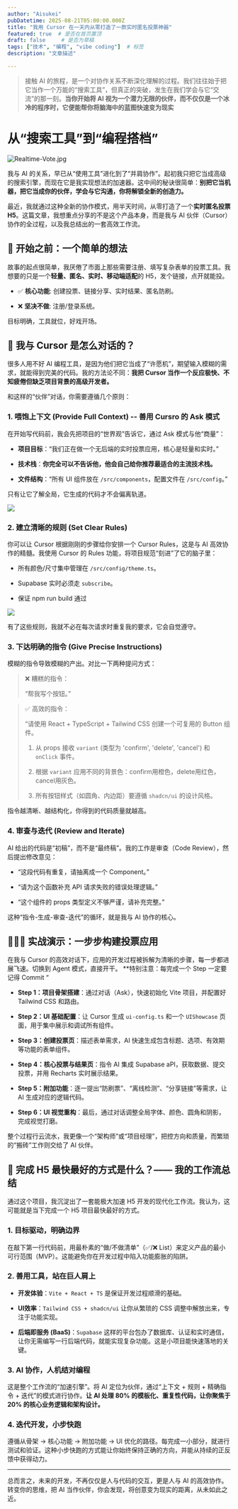 ```yaml
---
author: "Aisukei"
pubDatetime: 2025-08-21T05:00:00.000Z
title: "我用 Cursor 在一天内从零打造了一款实时匿名投票神器"
featured: true  # 是否在首页置顶
draft: false     # 是否为草稿
tags: ["技术", "编程", "vibe coding"]  # 标签
description: "文章描述"

---
```



> 接触 AI 的旅程，是一个对协作关系不断深化理解的过程。我们往往始于把它当作一个万能的“搜索工具”，但真正的突破，发生在我们学会与它“交流”的那一刻。**当你开始将 AI 视为一个潜力无限的伙伴，而不仅仅是一个冰冷的程序时，它便能帮你将脑海中的蓝图快速变为现实**

# 从“搜索工具”到“编程搭档”

![Realtime-Vote.jpg](https://i.ibb.co/x860pSB8/2025-08-21-15-25-36.png)

我与 AI 的关系，早已从“使用工具”进化到了“并肩协作”。起初我只把它当成高级的搜索引擎，而现在它是我实现想法的加速器。这中间的秘诀很简单：**别把它当机器，把它当成你的伙伴，学会与它沟通，你将解锁全新的创造力。**

最近，我就通过这种全新的协作模式，用半天时间，从零打造了一个**实时匿名投票 H5**。这篇文章，我想重点分享的不是这个产品本身，而是我与 AI 伙伴（Cursor）协作的全过程，以及我总结出的一套高效工作流。

## 🏁 **开始之前：一个简单的想法**

故事的起点很简单，我厌倦了市面上那些需要注册、填写复杂表单的投票工具。我想要的只是一个**轻量、匿名、实时、移动端适配**的 H5，发个链接，点开就能投。

- ✅ **核心功能**: 创建投票、链接分享、实时结果、匿名防刷。
    
- ❌ **坚决不做**: 注册/登录系统。
    

目标明确，工具就位，好戏开场。

## 💬 **我与 Cursor 是怎么对话的？**

很多人用不好 AI 编程工具，是因为他们把它当成了“许愿机”，期望输入模糊的需求，就能得到完美的代码。我的方法论不同：**我把 Cursor 当作一个反应极快、不知疲倦但缺乏项目背景的高级开发者。**

和这样的“伙伴”对话，你需要遵循几个原则：

### 1. 喂饱上下文 (Provide Full Context) -- 善用 Cursro 的 Ask 模式

在开始写代码前，我会先把项目的“世界观”告诉它，通过 Ask 模式与他“商量”：

- **项目目标**：“我们正在做一个无后端的实时投票应用，核心是轻量和实时。”
    
- **技术栈**：**你完全可以不告诉他，他会自己给你推荐最适合的主流技术栈。**
    
- **文件结构**：“所有 UI 组件放在 `/src/components`，配置文件在 `/src/config`。”
    

只有让它了解全局，它生成的代码才不会偏离轨道。

![](https://i.ibb.co/kVY60pDB/2025-08-22-13-41-58.png)

### 2. 建立清晰的规则 (Set Clear Rules)

你可以让 Cursor 根据刚刚的步骤给你安排一个 Cursor Rules，这是与 AI 高效协作的精髓。我使用 Cursor 的 Rules 功能，将项目规范“刻进”了它的脑子里：

- 所有颜色/尺寸集中管理在 `/src/config/theme.ts`。
    
- Supabase 实时必须走 `subscribe`。

- 保证 npm run build 通过

![](https://i.ibb.co/hxvDGVMt/2025-08-22-13-45-40.png)
 

有了这些规则，我就不必在每次请求时重复我的要求，它会自觉遵守。

### 3. 下达明确的指令 (Give Precise Instructions)

模糊的指令导致模糊的产出。对比一下两种提问方式：

> ❌ 糟糕的指令：
> 
> “帮我写个按钮。”

> ✅ 高效的指令：
> 
> “请使用 React + TypeScript + Tailwind CSS 创建一个可复用的 Button 组件。
> 
> 1. 从 props 接收 `variant` (类型为 'confirm', 'delete', 'cancel') 和 `onClick` 事件。
>     
> 2. 根据 `variant` 应用不同的背景色：confirm用橙色，delete用红色，cancel用灰色。
>     
> 3. 所有按钮样式（如圆角、内边距）要遵循 `shadcn/ui` 的设计风格。
>     

指令越清晰、越结构化，你得到的代码质量就越高。

### 4. 审查与迭代 (Review and Iterate)

AI 给出的代码是“初稿”，而不是“最终稿”。我的工作是审查（Code Review），然后提出修改意见：

- “这段代码有重复，请抽离成一个 Component。”
    
- “请为这个函数补充 API 请求失败的错误处理逻辑。”
    
- “这个组件的 props 类型定义不够严谨，请补充完整。”
    

这种“指令-生成-审查-迭代”的循环，就是我与 AI 协作的核心。

## 🧑🏻‍💻 **实战演示：一步步构建投票应用**

在我与 Cursor 的高效对话下，应用的开发过程被拆解为清晰的步骤，每一步都进展飞速。切换到 Agent 模式，直接开干。
**特别注意：每完成一个 Step 一定要记得 Commit “

- **Step 1：项目骨架搭建**：通过对话（Ask），快速初始化 Vite 项目，并配置好 Tailwind CSS 和路由。
    
- **Step 2：UI 基础配置**：让 Cursor 生成 `ui-config.ts` 和一个 `UIShowcase` 页面，用于集中展示和调试所有组件。
    
- **Step 3：创建投票页**：描述表单需求，AI 快速生成包含标题、选项、有效期等功能的表单组件。
    
- **Step 4：核心投票与结果页**：指令 AI 集成 Supabase aPI，获取数据、提交投票，并用 Recharts 实时展示结果。
    
- **Step 5：附加功能**：逐一提出“防刷票”、“离线检测”、“分享链接”等需求，让 AI 生成对应的逻辑代码。
    
- **Step 6：UI 视觉重构**：最后，通过对话调整全局字体、颜色、圆角和阴影，完成视觉打磨。
    

整个过程行云流水，我更像一个“架构师”或“项目经理”，把控方向和质量，而繁琐的“搬砖”工作则交给了 AI 伙伴。

## 🚀 **完成 H5 最快最好的方式是什么？—— 我的工作流总结**

通过这个项目，我沉淀出了一套能极大加速 H5 开发的现代化工作流。我认为，这可能就是当下完成一个 H5 项目最快最好的方式。

### 1. 目标驱动，明确边界

在敲下第一行代码前，用最朴素的“做/不做清单”（✅/❌ List）来定义产品的最小可行范围（MVP）。这能避免你在开发过程中陷入功能膨胀的陷阱。

### 2. 善用工具，站在巨人肩上

- **开发体验**：`Vite + React + TS` 是保证开发过程顺滑的基础。
    
- **UI效率**：`Tailwind CSS + shadcn/ui` 让你从繁琐的 CSS 调整中解放出来，专注于功能实现。
    
- **后端即服务 (BaaS)**：`Supabase` 这样的平台包办了数据库、认证和实时通信，让你无需编写一行后端代码，就能实现复杂功能。这是小项目能快速落地的关键。
    

### 3. AI 协作，人机结对编程

这是整个工作流的“加速引擎”。将 AI 定位为伙伴，通过“上下文 + 规则 + 精确指令 + 迭代”的模式进行协作。**让 AI 处理 80% 的模板化、重复性代码，让你聚焦于 20% 的核心业务逻辑和架构设计。**

### 4. 迭代开发，小步快跑

遵循从骨架 -> 核心功能 -> 附加功能 -> UI 优化的路径。每完成一小部分，就进行测试和验证。这种小步快跑的方式能让你始终保持正确的方向，并能从持续的正反馈中获得动力。

---

总而言之，未来的开发，不再仅仅是人与代码的交互，更是人与 AI 的高效协作。转变你的思维，把 AI 当作伙伴，你会发现，将创意变为现实的距离，从未如此之近。
